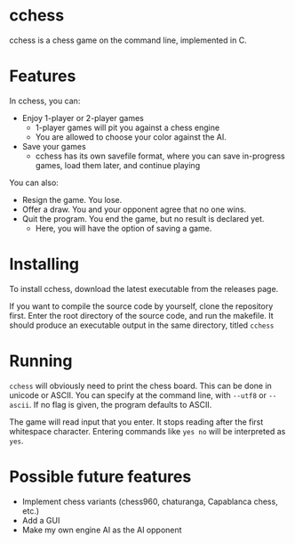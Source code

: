 # cchess

cchess is a chess game on the command line, implemented in C.

# Features

In cchess, you can:

* Enjoy 1-player or 2-player games
  * 1-player games will pit you against a chess engine
  * You are allowed to choose your color against the AI.
* Save your games
  * cchess has its own savefile format, where you can save in-progress 
   games, load them later, and continue playing

You can also:

* Resign the game. You lose.
* Offer a draw. You and your opponent agree that no one wins.
* Quit the program. You end the game, but no result is declared yet.
  * Here, you will have the option of saving a game.

# Installing

To install cchess, download the latest executable from the releases page. 

If you want to compile the source code by yourself, clone the repository first.
Enter the root directory of the source code, and run the makefile. It should
produce an executable output in the same directory, titled `cchess`

# Running

`cchess` will obviously need to print the chess board. This can be done in
unicode or ASCII. You can specify at the command line, with `--utf8` or
`--ascii`. If no flag is given, the program defaults to ASCII.

The game will read input that you enter. It stops reading after the first
whitespace character. Entering commands like `yes no` will be interpreted
as `yes`.

# Possible future features

* Implement chess variants (chess960, chaturanga, Capablanca chess, etc.)
* Add a GUI
* Make my own engine AI as the AI opponent
